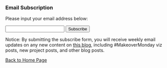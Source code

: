 ### Email Subscription


Please input your email address below:  

<form action="https://getsimpleform.com/messages?form_api_token=fa0e265a036d1eb4603fcf92def7e14b" method="post">
  <!-- the redirect_to is optional, the form will redirect to the referrer on submission -->
  <input type='hidden' name='redirect_to' value='https://yudong-94.github.io/personal-website/subscribe-success' />
  <!-- all your input fields here.... -->
  <input type='email' name='email-subscribe' />
  <input type='submit' value='Subscribe' />
</form>

Notice: By submitting the subscribe form, you will receive weekly email updates on any new content on [this blog](https://yudong-94.github.io/personal-website/), including #MakeoverMonday viz posts, new project posts, and other blog posts.


[Back to Home Page](https://yudong-94.github.io/personal-website/)
